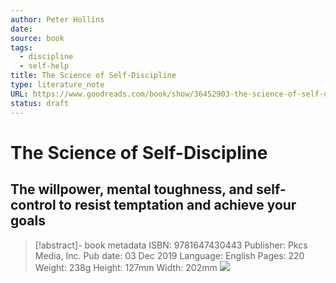 ```yaml
---
author: Peter Hollins
date: 
source: book
tags:
  - discipline
  - self-help
title: The Science of Self-Discipline
type: literature_note
URL: https://www.goodreads.com/book/show/36452903-the-science-of-self-discipline
status: draft
---
```


# The Science of Self-Discipline

## The willpower, mental toughness, and self-control to resist temptation and achieve your goals

>[!abstract]- book metadata
ISBN: 9781647430443
Publisher: Pkcs Media, Inc.
Pub date: 03 Dec 2019
Language: English
Pages: 220
Weight: 238g
Height: 127mm
Width: 202mm
![](https://blackwells.co.uk/jacket/500x500/9781647430443.webp)
